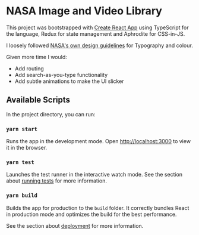 # NASA Image and Video Library

This project was bootstrapped with [Create React App](https://github.com/facebook/create-react-app) using TypeScript for the language, Redux for state management and Aphrodite for CSS-in-JS.

I loosely followed [NASA's own design guidelines](https://github.com/bruffridge/nasawds) for Typography and colour.

Given more time I would:

-   Add routing
-   Add search-as-you-type functionality
-   Add subtle animations to make the UI slicker

## Available Scripts

In the project directory, you can run:

### `yarn start`

Runs the app in the development mode. Open [http://localhost:3000](http://localhost:3000) to view it in the browser.

### `yarn test`

Launches the test runner in the interactive watch mode. See the section about [running tests](https://facebook.github.io/create-react-app/docs/running-tests) for more information.

### `yarn build`

Builds the app for production to the `build` folder. It correctly bundles React in production mode and optimizes the build for the best performance.

See the section about [deployment](https://facebook.github.io/create-react-app/docs/deployment) for more information.
